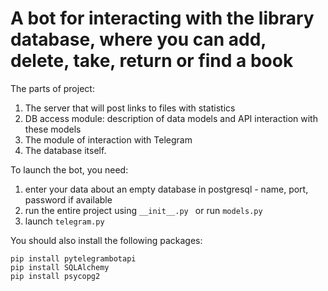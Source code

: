 # A bot for interacting with the library database, where you can add, delete, take, return or find a book

The parts of project:
1. The server that will post links to files with statistics
2. DB access module: description of data models and API interaction with these models
3. The module of interaction with Telegram
4. The database itself.

To launch the bot, you need: 
1) enter your data about an empty database in postgresql - name, port, password if available 
2) run the entire project using `__init__.py ` or run `models.py ` 
3) launch `telegram.py`

You should also install the following packages:
```
pip install pytelegrambotapi
pip install SQLAlchemy
pip install psycopg2
```
